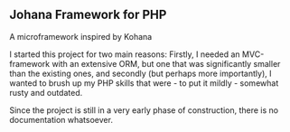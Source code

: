 ## Johana Framework for PHP 
A microframework inspired by Kohana

I started this project for two main reasons: Firstly, I needed an MVC-framework with an extensive ORM, but one that was significantly smaller than the existing ones, and secondly (but perhaps more importantly), I wanted to brush up my PHP skills that were - to put it mildly - somewhat rusty and outdated.

Since the project is still in a very early phase of construction, there is no documentation whatsoever. 
